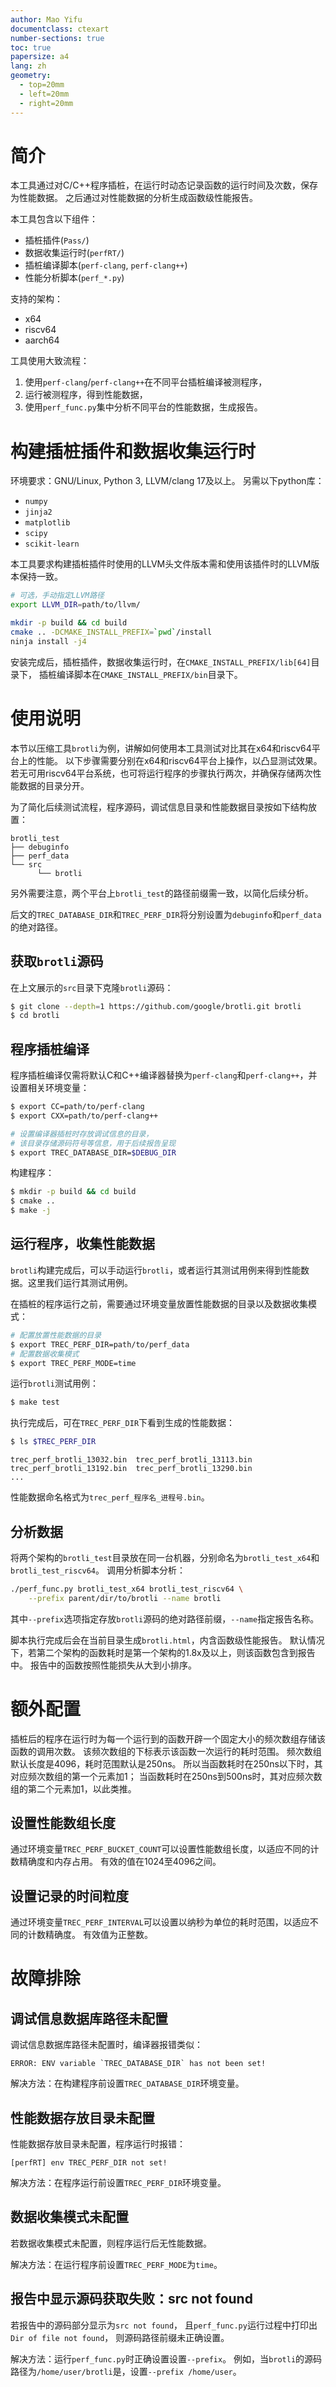 ```yaml
---
author: Mao Yifu
documentclass: ctexart
number-sections: true
toc: true
papersize: a4
lang: zh
geometry:
  - top=20mm
  - left=20mm
  - right=20mm
---
```


# 简介

本工具通过对C/C++程序插桩，在运行时动态记录函数的运行时间及次数，保存为性能数据。
之后通过对性能数据的分析生成函数级性能报告。

本工具包含以下组件：

- 插桩插件(`Pass/`)
- 数据收集运行时(`perfRT/`)
- 插桩编译脚本(`perf-clang`, `perf-clang++`)
- 性能分析脚本(`perf_*.py`)

支持的架构：

- x64
- riscv64
- aarch64

工具使用大致流程：

1. 使用`perf-clang`/`perf-clang++`在不同平台插桩编译被测程序，
2. 运行被测程序，得到性能数据，
3. 使用`perf_func.py`集中分析不同平台的性能数据，生成报告。


# 构建插桩插件和数据收集运行时

环境要求：GNU/Linux, Python 3, LLVM/clang 17及以上。
另需以下python库：

- `numpy`
- `jinja2`
- `matplotlib`
- `scipy`
- `scikit-learn`

本工具要求构建插桩插件时使用的LLVM头文件版本需和使用该插件时的LLVM版本保持一致。

```bash
# 可选，手动指定LLVM路径
export LLVM_DIR=path/to/llvm/

mkdir -p build && cd build
cmake .. -DCMAKE_INSTALL_PREFIX=`pwd`/install
ninja install -j4
```

安装完成后，插桩插件，数据收集运行时，在`CMAKE_INSTALL_PREFIX/lib[64]`目录下，
插桩编译脚本在`CMAKE_INSTALL_PREFIX/bin`目录下。


# 使用说明

本节以压缩工具`brotli`为例，讲解如何使用本工具测试对比其在x64和riscv64平台上的性能。
以下步骤需要分别在x64和riscv64平台上操作，以凸显测试效果。
若无可用riscv64平台系统，也可将运行程序的步骤执行两次，并确保存储两次性能数据的目录分开。

为了简化后续测试流程，程序源码，调试信息目录和性能数据目录按如下结构放置：

```
brotli_test
├── debuginfo
├── perf_data
└── src 
      └── brotli
```

另外需要注意，两个平台上`brotli_test`的路径前缀需一致，以简化后续分析。

后文的`TREC_DATABASE_DIR`和`TREC_PERF_DIR`将分别设置为`debuginfo`和`perf_data`的绝对路径。


## 获取`brotli`源码

在上文展示的`src`目录下克隆`brotli`源码：

```bash
$ git clone --depth=1 https://github.com/google/brotli.git brotli
$ cd brotli
```

## 程序插桩编译

程序插桩编译仅需将默认C和C++编译器替换为`perf-clang`和`perf-clang++`，并设置相关环境变量：

```bash
$ export CC=path/to/perf-clang
$ export CXX=path/to/perf-clang++

# 设置编译器插桩时存放调试信息的目录，
# 该目录存储源码符号等信息，用于后续报告呈现
$ export TREC_DATABASE_DIR=$DEBUG_DIR
```

构建程序：

```bash
$ mkdir -p build && cd build
$ cmake ..
$ make -j
```


## 运行程序，收集性能数据

`brotli`构建完成后，可以手动运行`brotli`，或者运行其测试用例来得到性能数据。这里我们运行其测试用例。

在插桩的程序运行之前，需要通过环境变量放置性能数据的目录以及数据收集模式：

```bash
# 配置放置性能数据的目录 
$ export TREC_PERF_DIR=path/to/perf_data
# 配置数据收集模式
$ export TREC_PERF_MODE=time
```

运行`brotli`测试用例：

```bash
$ make test
```

执行完成后，可在`TREC_PERF_DIR`下看到生成的性能数据：

```bash
$ ls $TREC_PERF_DIR
```

```
trec_perf_brotli_13032.bin  trec_perf_brotli_13113.bin
trec_perf_brotli_13192.bin  trec_perf_brotli_13290.bin
...
```

性能数据命名格式为`trec_perf_程序名_进程号.bin`。


## 分析数据

将两个架构的`brotli_test`目录放在同一台机器，分别命名为`brotli_test_x64`和`brotli_test_riscv64`。
调用分析脚本分析：

```bash
./perf_func.py brotli_test_x64 brotli_test_riscv64 \
    --prefix parent/dir/to/brotli --name brotli
```

其中`--prefix`选项指定存放`brotli`源码的绝对路径前缀，`--name`指定报告名称。

脚本执行完成后会在当前目录生成`brotli.html`，内含函数级性能报告。
默认情况下，若第二个架构的函数耗时是第一个架构的1.8x及以上，则该函数包含到报告中。
报告中的函数按照性能损失从大到小排序。


# 额外配置

插桩后的程序在运行时为每一个运行到的函数开辟一个固定大小的频次数组存储该函数的调用次数。
该频次数组的下标表示该函数一次运行的耗时范围。
频次数组默认长度是4096，耗时范围默认是250ns。
所以当函数耗时在250ns以下时，其对应频次数组的第一个元素加1；
当函数耗时在250ns到500ns时，其对应频次数组的第二个元素加1，以此类推。


## 设置性能数组长度

通过环境变量`TREC_PERF_BUCKET_COUNT`可以设置性能数组长度，以适应不同的计数精确度和内存占用。
有效的值在1024至4096之间。


## 设置记录的时间粒度

通过环境变量`TREC_PERF_INTERVAL`可以设置以纳秒为单位的耗时范围，以适应不同的计数精确度。
有效值为正整数。


# 故障排除


## 调试信息数据库路径未配置

调试信息数据库路径未配置时，编译器报错类似：

```
ERROR: ENV variable `TREC_DATABASE_DIR` has not been set!
```

解决方法：在构建程序前设置`TREC_DATABASE_DIR`环境变量。


## 性能数据存放目录未配置

性能数据存放目录未配置，程序运行时报错：

```
[perfRT] env TREC_PERF_DIR not set!
```

解决方法：在程序运行前设置`TREC_PERF_DIR`环境变量。


## 数据收集模式未配置

若数据收集模式未配置，则程序运行后无性能数据。

解决方法：在运行程序前设置`TREC_PERF_MODE`为`time`。


## 报告中显示源码获取失败：src not found

若报告中的源码部分显示为`src not found`，
且`perf_func.py`运行过程中打印出`Dir of file not found`，
则源码路径前缀未正确设置。

解决方法：运行`perf_func.py`时正确设置设置`--prefix`。
例如，当`brotli`的源码路径为`/home/user/brotli`是，设置`--prefix /home/user`。
